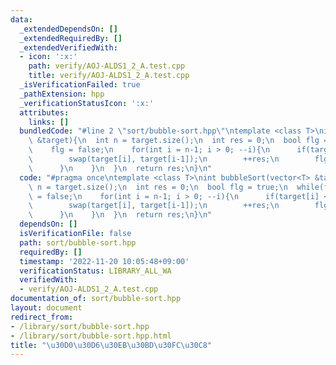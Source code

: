 ```yaml
---
data:
  _extendedDependsOn: []
  _extendedRequiredBy: []
  _extendedVerifiedWith:
  - icon: ':x:'
    path: verify/AOJ-ALDS1_2_A.test.cpp
    title: verify/AOJ-ALDS1_2_A.test.cpp
  _isVerificationFailed: true
  _pathExtension: hpp
  _verificationStatusIcon: ':x:'
  attributes:
    links: []
  bundledCode: "#line 2 \"sort/bubble-sort.hpp\"\ntemplate <class T>\nint bubbleSort(vector<T>\
    \ &target){\n  int n = target.size();\n  int res = 0;\n  bool flg = true;\n  while(flg){\n\
    \    flg = false;\n    for(int i = n-1; i > 0; --i){\n      if(target[i] < target[i-1]){\n\
    \        swap(target[i], target[i-1]);\n        ++res;\n        flg = true;\n\
    \      }\n    }\n  }\n  return res;\n}\n"
  code: "#pragma once\ntemplate <class T>\nint bubbleSort(vector<T> &target){\n  int\
    \ n = target.size();\n  int res = 0;\n  bool flg = true;\n  while(flg){\n    flg\
    \ = false;\n    for(int i = n-1; i > 0; --i){\n      if(target[i] < target[i-1]){\n\
    \        swap(target[i], target[i-1]);\n        ++res;\n        flg = true;\n\
    \      }\n    }\n  }\n  return res;\n}\n"
  dependsOn: []
  isVerificationFile: false
  path: sort/bubble-sort.hpp
  requiredBy: []
  timestamp: '2022-11-20 10:05:48+09:00'
  verificationStatus: LIBRARY_ALL_WA
  verifiedWith:
  - verify/AOJ-ALDS1_2_A.test.cpp
documentation_of: sort/bubble-sort.hpp
layout: document
redirect_from:
- /library/sort/bubble-sort.hpp
- /library/sort/bubble-sort.hpp.html
title: "\u30D0\u30D6\u30EB\u30BD\u30FC\u30C8"
---
```


